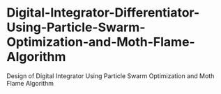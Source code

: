 # Digital-Integrator-Differentiator-Using-Particle-Swarm-Optimization-and-Moth-Flame-Algorithm

Design of Digital Integrator Using Particle Swarm Optimization and Moth Flame Algorithm

